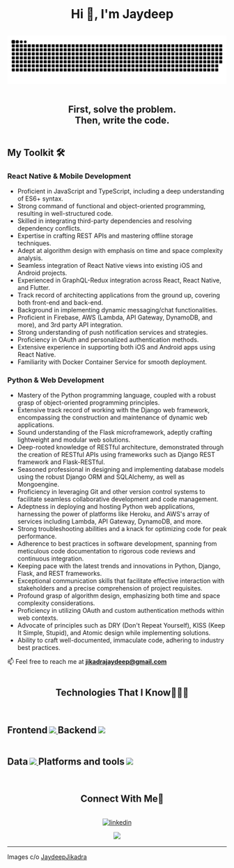 <!--horizontal divider(gradiant)-->
<!-- <img src="https://user-images.githubusercontent.com/73097560/115834477-dbab4500-a447-11eb-908a-139a6edaec5c.gif"> -->

<!--h1 without bottom border-->
<div id="user-content-toc">
  <ul align="center">
    <summary><h1 style="display: inline-block">Hi 👋, I'm Jaydeep</h1></summary>
  </ul>
</div>


<!--- snake -->
<div align="center">
  <img  src="https://github.com/1999AZZAR/1999AZZAR/blob/main/resources/img/grid-snake.svg"
       alt="snake" /></a>
</div>


<!--h2 without bottom border-->
<div id="user-content-toc">
  <ul align="center">
    <summary><h2 style="display: inline-block">First, solve the problem. <br/>
    Then, write the code.</h2></summary>
  </ul>
</div>


<!--Intro start-->
## My Toolkit 🛠️

### React Native & Mobile Development
- Proficient in JavaScript and TypeScript, including a deep understanding of ES6+ syntax.
- Strong command of functional and object-oriented programming, resulting in well-structured code.
- Skilled in integrating third-party dependencies and resolving dependency conflicts.
- Expertise in crafting REST APIs and mastering offline storage techniques.
- Adept at algorithm design with emphasis on time and space complexity analysis.
- Seamless integration of React Native views into existing iOS and Android projects.
- Experienced in GraphQL-Redux integration across React, React Native, and Flutter.
- Track record of architecting applications from the ground up, covering both front-end and back-end.
- Background in implementing dynamic messaging/chat functionalities.
- Proficient in Firebase, AWS (Lambda, API Gateway, DynamoDB, and more), and 3rd party API integration.
- Strong understanding of push notification services and strategies.
- Proficiency in OAuth and personalized authentication methods.
- Extensive experience in supporting both iOS and Android apps using React Native.
- Familiarity with Docker Container Service for smooth deployment.

### Python & Web Development
- Mastery of the Python programming language, coupled with a robust grasp of object-oriented programming principles.
- Extensive track record of working with the Django web framework, encompassing the construction and maintenance of dynamic web applications.
- Sound understanding of the Flask microframework, adeptly crafting lightweight and modular web solutions.
- Deep-rooted knowledge of RESTful architecture, demonstrated through the creation of RESTful APIs using frameworks such as Django REST framework and Flask-RESTful.
- Seasoned professional in designing and implementing database models using the robust Django ORM and SQLAlchemy, as well as Mongoengine.
- Proficiency in leveraging Git and other version control systems to facilitate seamless collaborative development and code management.
- Adeptness in deploying and hosting Python web applications, harnessing the power of platforms like Heroku, and AWS's array of services including Lambda, API Gateway, DynamoDB, and more.
- Strong troubleshooting abilities and a knack for optimizing code for peak performance.
- Adherence to best practices in software development, spanning from meticulous code documentation to rigorous code reviews and continuous integration.
- Keeping pace with the latest trends and innovations in Python, Django, Flask, and REST frameworks.
- Exceptional communication skills that facilitate effective interaction with stakeholders and a precise comprehension of project requisites.
- Profound grasp of algorithm design, emphasizing both time and space complexity considerations.
- Proficiency in utilizing OAuth and custom authentication methods within web contexts.
- Advocate of principles such as DRY (Don't Repeat Yourself), KISS (Keep It Simple, Stupid), and Atomic design while implementing solutions.
- Ability to craft well-documented, immaculate code, adhering to industry best practices.

📫 Feel free to reach me at **jikadrajaydeep@gmail.com**
<!--Intro end-->


<!--h1 without bottom border-->
<div id="user-content-toc">
  <ul align="center">
    <summary><h2 style="display: inline-block">Technologies That I Know👨🏻‍💻</h2></summary>
  </ul>
</div>
<!--tech stack icons-->

<p align="center">
  <h2 style="display: inline-block">Frontend</h2>
  <a href="https://skillicons.dev" align="center">
    <!-- UI -->
    <img src="https://skillicons.dev/icons?i=react,flutter,redux,tailwind,js,ts,bootstrap,materialui,html,css,jquery" />
  </a>
  
  <h2 style="display: inline-block">Backend</h2>
  <a href="https://skillicons.dev">
    <!-- Backend -->
    <img src="https://skillicons.dev/icons?i=express,java,nodejs,django,flask,fastapi&perline=14" /><br/>
  </a>
  
  <h2 style="display: inline-block">Data</h2>
  <a href="https://skillicons.dev">
    <!-- DB -->
    <img src="https://skillicons.dev/icons?i=dynamodb,mongodb,mysql,sqlite,postgres&perline=14" />
  </a>
  
  <h2 style="display: inline-block">Platforms and tools</h2>
  <a href="https://skillicons.dev">
    <!-- DB -->
    <img src="https://skillicons.dev/icons?i=aws,dynamodb,firebase,figma,git,github,postman,vscode,eclipse,androidstudio,gradle,jenkins,maven,selenium&perline=14" />
  </a>
</p>


<!-- Connect with me -->
<!--h2 without bottom border-->
<div id="user-content-toc">
  <ul align="center">
    <summary><h2 style="display: inline-block">Connect With Me🤝</h2></summary>
  </ul>
</div>

<!--icons and links-->
<p align="center">
<a href="https://www.linkedin.com/in/jaydeep-jikadra-a2284666/" target="blank"><img align="center" src="https://user-images.githubusercontent.com/88904952/234979284-68c11d7f-1acc-4f0c-ac78-044e1037d7b0.png" alt="linkedin" height="50" width="50" /></a>
</p>


<!--profile visit count-->
<div align="center">
  
[![](https://visitcount.itsvg.in/api?id=JaydeepJikadra&icon=3&color=6)](https://visitcount.itsvg.in)
  
</div>

<!--horizontal divider(gradiant)-->
<!-- <img src="https://user-images.githubusercontent.com/73097560/115834477-dbab4500-a447-11eb-908a-139a6edaec5c.gif"> -->

----------------------------------------------------------------------
Images c/o [JaydeepJikadra](https://github.com/JaydeepJikadra)
